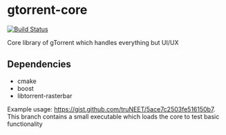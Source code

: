gtorrent-core
=============
[![Build Status](https://travis-ci.org/gtorrent/gtorrent-core.svg?branch=wip%2Fcopying-files)](https://travis-ci.org/gtorrent/gtorrent-core)


Core library of gTorrent which handles everything but UI/UX

## Dependencies

- cmake
- boost
- libtorrent-rasterbar

Example usage: https://gist.github.com/truNEET/5ace7c2503fe516150b7.
This branch contains a small executable which loads the core to test basic functionality


